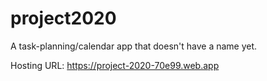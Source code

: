 # project2020

A task-planning/calendar app that doesn't have a name yet. 

Hosting URL: https://project-2020-70e99.web.app
